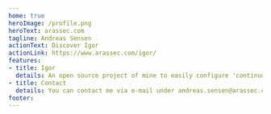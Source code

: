 ```yaml
---
home: true
heroImage: /profile.png
heroText: arassec.com
tagline: Andreas Sensen
actionText: Discover Igor
actionLink: https://www.arassec.com/igor/
features:
- title: Igor
  details: An open source project of mine to easily configure 'continuous workarounds'...
- title: Contact
  details: You can contact me via e-mail under andreas.sensen@arassec.com
footer: 
---
```

